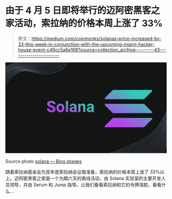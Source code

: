 # 由于 4 月 5 日即将举行的迈阿密黑客之家活动，索拉纳的价格本周上涨了 33%

> 原文：<https://medium.com/coinmonks/solanas-price-increased-by-33-this-week-in-conjunction-with-the-upcoming-miami-hacker-house-event-c49cc5a6e168?source=collection_archive---------43----------------------->

![](img/6edbfd305d92b46ff03f239782c97bf0.png)

Source photo [solana — Bing images](https://www.bing.com/images/search?view=detailV2&ccid=0bBdC8si&id=B6B1B40FE6AA0356CF7FF336E806411E95A0F0C7&thid=OIP.0bBdC8siAmTD7MgzNj51TgHaEK&mediaurl=https%3a%2f%2fcointopsecret.com%2fwp-content%2fuploads%2f2021%2f08%2fExploring-the-Solana-Ecosystem-Design-1068x601.jpg&cdnurl=https%3a%2f%2fth.bing.com%2fth%2fid%2fR.d1b05d0bcb220264c3ecc833363e754e%3frik%3dx%252fCglR5BBug28w%26pid%3dImgRaw%26r%3d0&exph=601&expw=1068&q=solana&simid=608027855969917430&FORM=IRPRST&ck=D8611AE3814D4E2D6903BEB9F9F19DA5&selectedIndex=2&ajaxhist=0&ajaxserp=0)

随着索拉纳基金会为其年度索拉纳会议做准备，索拉纳的价格本周上涨了 33%以上。迈阿密黑客之家是一个为期六天的离线活动，由 Solana 实验室的主要开发人员领导，并由 Serum 和 Jump 指导。让我们看看索拉纳和它的令牌溶胶，看看什么…